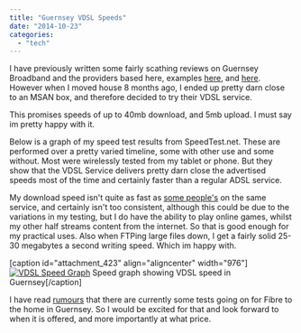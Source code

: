 ```yaml
---
title: "Guernsey VDSL Speeds"
date: "2014-10-23"
categories: 
  - "tech"
---
```


I have previously written some fairly scathing reviews on Guernsey Broadband and the providers based here, examples [here](http://snappeh.com/blog/guernsey-adsl-is-a-joke/), and [here](http://snappeh.com/blog/distance-is-not-quality/). However when I moved house 8 months ago, I ended up pretty darn close to an MSAN box, and therefore decided to try their VDSL service.

This promises speeds of up to 40mb download, and 5mb upload. I must say im pretty happy with it.

Below is a graph of my speed test results from SpeedTest.net. These are performed over a pretty varied timeline, some with other use and some without. Most were wirelessly tested from my tablet or phone. But they show that the VDSL Service delivers pretty darn close the advertised speeds most of the time and certainly faster than a regular ADSL service.

My download speed isn't quite as fast as [some people's](https://www.fastinternetblog.uk/?p=248) on the same service, and certainly isn't too consistent, although this could be due to the variations in my testing, but I do have the ability to play online games, whilst my other half streams content from the internet. So that is good enough for my practical uses. Also when FTPing large files down, I get a fairly solid 25-30 megabytes a second writing speed. Which im happy with.

\[caption id="attachment\_423" align="aligncenter" width="976"\][![VDSL Speed Graph](/images/VDSLSpeed.png)](http://snappeh.com/blog/wp-content/uploads/2014/10/VDSLSpeed.png) Speed graph showing VDSL speed in Guernsey\[/caption\]

I have read [rumours](https://www.fastinternetblog.uk/?p=195) that there are currently some tests going on for Fibre to the home in Guernsey. So I would be excited for that and look forward to when it is offered, and more importantly at what price.

